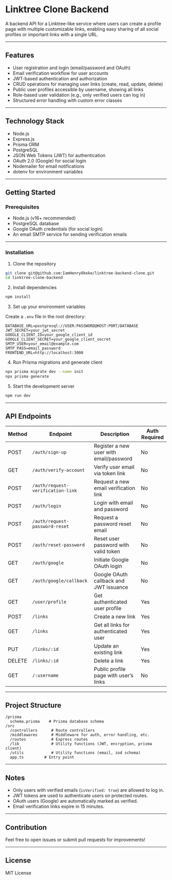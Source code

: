 # Linktree Clone Backend

A backend API for a Linktree-like service where users can create a profile page with multiple customizable links, enabling easy sharing of all social profiles or important links with a single URL.

---

## Features

- User registration and login (email/password and OAuth)
- Email verification workflow for user accounts
- JWT-based authentication and authorization
- CRUD operations for managing user links (create, read, update, delete)
- Public user profiles accessible by username, showing all links
- Role-based user validation (e.g., only verified users can log in)
- Structured error handling with custom error classes

---

## Technology Stack

- Node.js
- Express.js
- Prisma ORM
- PostgreSQL
- JSON Web Tokens (JWT) for authentication
- OAuth 2.0 (Google) for social login
- Nodemailer for email notifications
- dotenv for environment variables

---

## Getting Started

### Prerequisites

- Node.js (v16+ recommended)
- PostgreSQL database
- Google OAuth credentials (for social login)
- An email SMTP service for sending verification emails

---

### Installation

1. Clone the repository

```bash
git clone git@github.com:IamHenryOkeke/linktree-backend-clone.git
cd linktree-clone-backend
```

2. Install dependencies

```bash
npm install
```

3. Set up your environment variables

Create a `.env` file in the root directory:

```env
DATABASE_URL=postgresql://USER:PASSWORD@HOST:PORT/DATABASE
JWT_SECRET=your_jwt_secret
GOOGLE_CLIENT_ID=your_google_client_id
GOOGLE_CLIENT_SECRET=your_google_client_secret
SMTP_USER=your_email@example.com
SMTP_PASS=email_password
FRONTEND_URL=http://localhost:3000
```

4. Run Prisma migrations and generate client

```bash
npx prisma migrate dev --name init
npx prisma generate
```

5. Start the development server

```bash
npm run dev
```

---

## API Endpoints

| Method | Endpoint                          | Description                             | Auth Required |
| ------ | --------------------------------- | --------------------------------------- | ------------- |
| POST   | `/auth/sign-up`                   | Register a new user with email/password | No            |
| GET    | `/auth/verify-account`            | Verify user email via token link        | No            |
| POST   | `/auth/request-verification-link` | Request a new email verification link   | No            |
| POST   | `/auth/login`                     | Login with email and password           | No            |
| POST   | `/auth/request-password-reset`    | Request a password reset email          | No            |
| POST   | `/auth/reset-password`            | Reset user password with valid token    | No            |
| GET    | `/auth/google`                    | Initiate Google OAuth login             | No            |
| GET    | `/auth/google/callback`           | Google OAuth callback and JWT issuance  | No            |
| GET    | `/user/profile`         | Get authenticated user profile        | Yes           |
| POST   | `/links`                | Create a new link                     | Yes           |
| GET    | `/links`                | Get all links for authenticated user  | Yes           |
| PUT    | `/links/:id`            | Update an existing link               | Yes           |
| DELETE | `/links/:id`            | Delete a link                         | Yes           |
| GET    | `/:username`            | Public profile page with user’s links | No            |

---

## Project Structure

```
/prisma
  schema.prisma    # Prisma database schema
/src
  /controllers      # Route controllers
  /middlewares      # Middleware for auth, error handling, etc.
  /routes           # Express routes
  /lib              # Utility functions (JWT, encryption, prisma client)
  /utils            # Utility functions (email, zod schema)
  app.ts         # Entry point
```

---

## Notes

- Only users with verified emails (`isVerified: true`) are allowed to log in.
- JWT tokens are used to authenticate users on protected routes.
- OAuth users (Google) are automatically marked as verified.
- Email verification links expire in 15 minutes.

---

## Contribution

Feel free to open issues or submit pull requests for improvements!

---

## License

MIT License
